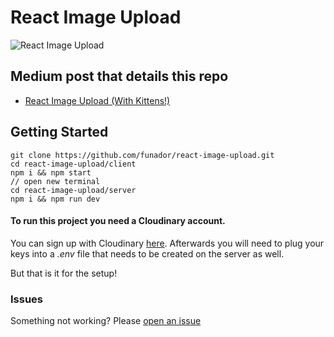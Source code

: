 # React Image Upload

![React Image Upload](https://cdn-images-1.medium.com/max/1600/1*2a5Zidam3OI-Ep19-tT1AQ.gif)

## Medium post that details this repo
* [React Image Upload (With Kittens!)](https://medium.com/p/cc96430eaece)

## Getting Started

```
git clone https://github.com/funador/react-image-upload.git
cd react-image-upload/client
npm i && npm start
// open new terminal
cd react-image-upload/server
npm i && npm run dev
```

#### To run this project you need a Cloudinary account. 
You can sign up with Cloudinary [here](https://cloudinary.com/users/register/free).  Afterwards you will need to plug your keys into a *.env* file that needs to be created on the server as well. 

But that is it for the setup!

### Issues

Something not working?  Please [open an issue](https://github.com/funador/react-image-upload/issues)